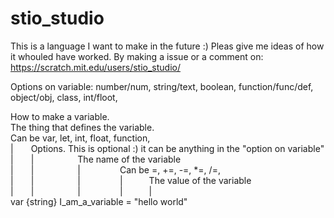 # stio_studio

This is a language I want to make in the future :)
Pleas give me ideas of how it whouled have worked. By making a issue or a comment on: https://scratch.mit.edu/users/stio_studio/



Options on variable: number/num, string/text, boolean, function/func/def, object/obj, class, int/floot, 

How to make a variable.  
The thing that defines the variable.  
Can be var, let, int, float, function,  
 |&emsp;&emsp;Options. This is optional :) it can be anything in the "option on variable"  
 |&emsp;&emsp;|&emsp;&emsp;&emsp;&emsp;&emsp;The name of the variable  
 |&emsp;&emsp;|&emsp;&emsp;&emsp;&emsp;&emsp;|&emsp;&emsp;&emsp;&emsp;&ensp;Can be =, +=, -=, *=, /=,  
 |&emsp;&emsp;|&emsp;&emsp;&emsp;&emsp;&emsp;|&emsp;&emsp;&emsp;&emsp;&ensp;|&emsp;&emsp;&emsp;The value of the variable  
 |&emsp;&emsp;|&emsp;&emsp;&emsp;&emsp;&emsp;|&emsp;&emsp;&emsp;&emsp;&ensp;|&emsp;&emsp;&emsp;|  
var {string} I_am_a_variable = "hello world"